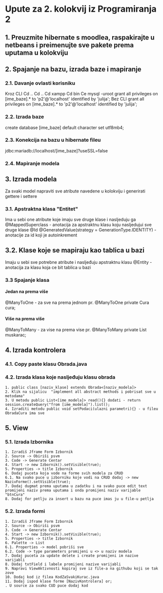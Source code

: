 # Upute za 2. kolokvij iz Programiranja 2

## 1. Preuzmite hibernate s moodlea, raspakirajte u netbeans i preimenujte sve pakete prema uputama u kolokviju
## 2. Spajanje na bazu, izrada baze i mapiranje
### 2.1. Davanje ovlasti korisniku
Kroz CLI
Cd ..
Cd ..
Cd xampp
Cd bin
Ce mysql  -uroot
grant all privileges on [ime_baze].* to 'p2'@'localhost' identified by 'julija';
Bez CLI
grant all privileges on [ime_baze].* to 'p2'@'localhost' identified by 'julija';
### 2.2. Izrada baze
create database [ime_baze] default character set utf8mb4;
### 2.3. Konekcija na bazu u hibernate fileu
<property name="connection.url">jdbc:mariadb://localhost/[ime_baze]?useSSL=false</property>
### 2.4. Mapiranje modela
<mapping class="[klasa].[podklasa].[model]" />



## 3. Izrada modela
Za svaki model napraviti sve atribute navedene u kolokviju i generirati gettere i settere
### 3.1. Apstraktna klasa "Entitet"
Ima u sebi one atribute koje imaju sve druge klase i nasljeduju ga
@MappedSuperclass - anotacija za apstraktnu klasu koju nasljedujui sve druge klase
@Id
@GeneratedValue(strategy = GenerationType.IDENTITY) - anotacije za id koji je autoinkrement
## 3.2. Klase koje se mapiraju kao tablica u bazi
Imaju u sebi sve potrebne atribute i nasljeđuju apstraktnu klasu
@Entity - anotacija za klasu koja ce bit tablica u bazi
### 3.3 Spajanje klasa
#### Jedan na prema više
@ManyToOne - za sve na prema jednom pr. @ManyToOne
    private Cura cura;
    
#### Više na prema više
@ManyToMany - za vise na prema vise pr. @ManyToMany
    private List<Muskarac> muskarac;
## 4. Izrada kontrolera
### 4.1. Copy paste klasu Obrada.java
### 4.2. Izrada klasa koje nasljeđuju klasu obrada
    1. public class [naziv_klase] extends Obrada<[naziv_modela]>
    2. Klik na sijalicu  "implement all abstract methods i pobrisat sve u metodama"
    3. U metodu public List<[ime_modela]> read(){} dodati - return session.createQuery("from [ime_modela]").list();
    4. Izraditi metodu public void setPodaci(ulazni parametri){} - u fileu ObradaCura ima sve
## 5. View
### 5.1. Izrada Izbornika
    1. Izradiš Jframe Form Izbornik
    2. Source -> Obiriši psvm
    3. Code -> Generate Centar
    4. Start -> new Izbornik().setVisible(true);
    5. Properties -> title Izbornik
    6. Dodaj puceta koja vode na forme svih modela za CRUD
    6.1. Na svako puce u izborniku koje vodi na CRUD dodaj -> new NazivForme().setVisible(true);
    7. Dodaj dugmat prema uputama u zadatku i na svako puce edit text promijeni naziv prema uputama i onda promijeni naziv varijable "btnCura"
    8. Dodaj for petlju za insert u bazu na puce imas ju u file-u petlja
### 5.2. Izrada formi
    1. Izradiš Jframe Form Izbornik
    2. Source -> Obiriši psvm
    3. Code -> Generate Centar
    4. Start -> new Izbornik().setVisible(true);
    5. Properties -> title Izbornik
    6. Palette -> List
    6.1. Properties -> model pobriši sve
    6.2. Code -> type parameters promijeni u <> u naziv modela
    7. Dodaj puceta za update delete i create promijeni im nazive varijabli
    8. Dodaj txtField i labele promijeni nazive varijabli
    9. Napravi ViewAktivnosti kopiraj sve iz file-a na githubu koji se tak zove
    10. Dodaj kod iz filea KodZaSvakiKurac.java
    11. Dodaj ispod klase forme [NazivKontrolera] or;
    . U source za svako CUD puce dodaj kod





